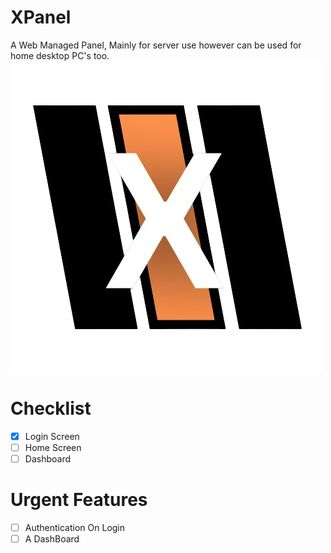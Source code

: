 # XPanel
A Web Managed Panel, Mainly for server use however can be used for home desktop PC's too. 
<img align="center" src="./Images/XPanel NoBackground.png" />

# Checklist
- [x] Login Screen
- [ ] Home Screen
- [ ] Dashboard 

# Urgent Features
- [ ] Authentication On Login
- [ ] A DashBoard
